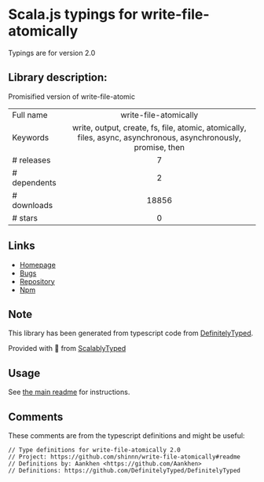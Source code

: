 
# Scala.js typings for write-file-atomically

Typings are for version 2.0

## Library description:
Promisified version of write-file-atomic

|                    |                 |
| ------------------ | :-------------: |
| Full name          | write-file-atomically |
| Keywords           | write, output, create, fs, file, atomic, atomically, files, async, asynchronous, asynchronously, promise, then |
| # releases         | 7 |
| # dependents       | 2 |
| # downloads        | 18856 |
| # stars            | 0 |

## Links
- [Homepage](https://github.com/shinnn/write-file-atomically#readme)
- [Bugs](https://github.com/shinnn/write-file-atomically/issues)
- [Repository](https://github.com/shinnn/write-file-atomically)
- [Npm](https://www.npmjs.com/package/write-file-atomically)
    


## Note
This library has been generated from typescript code from [DefinitelyTyped](https://definitelytyped.org).

Provided with :purple_heart: from [ScalablyTyped](https://github.com/oyvindberg/ScalablyTyped)

## Usage
See [the main readme](../../readme.md) for instructions.

## Comments

These comments are from the typescript definitions and might be useful:
```
// Type definitions for write-file-atomically 2.0
// Project: https://github.com/shinnn/write-file-atomically#readme
// Definitions by: Aankhen <https://github.com/Aankhen>
// Definitions: https://github.com/DefinitelyTyped/DefinitelyTyped

```

